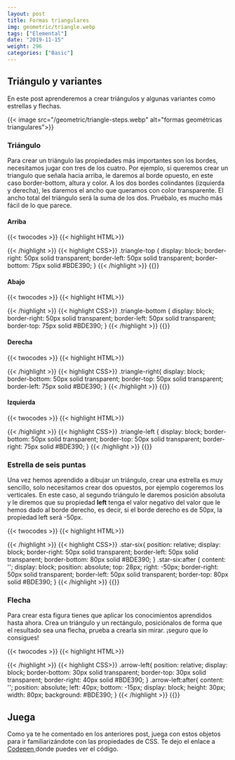 ```yaml
---
layout: post
title: Formas triangulares
img: geometric/triangle.webp
tags: ["Elemental"]
date: "2019-11-15"
weight: 296
categories: ["Basic"]
---
```


## Triángulo y  variantes

En este post aprenderemos a crear triángulos y algunas variantes como estrellas y flechas.

{{< image src="/geometric/triangle-steps.webp" alt="formas geométricas triangulares">}}
### Triángulo
Para crear un triángulo las propiedades más importantes son los bordes, necesitamos jugar con tres de los cuatro. Por ejemplo, si queremos crear un triangulo que señala hacia arriba, le daremos al borde opuesto, en este caso border-bottom, altura y color. A los dos bordes colindantes (izquierda y derecha), les daremos el ancho que queramos con color transparente. El ancho total del triángulo será la suma de los dos. Pruébalo, es mucho más fácil de lo que parece.

#### Arriba
{{< twocodes >}}
{{< highlight HTML>}}
<div class="triangle-top">
</div>
{{< /highlight >}}
{{< highlight CSS>}}
.triangle-top {
  display: block;
  border-right: 50px solid transparent;
  border-left: 50px solid transparent;
  border-bottom: 75px solid #BDE390;
}
{{< /highlight >}}
{{</ twocodes >}}

#### Abajo
{{< twocodes >}}
{{< highlight HTML>}}
<div class="triangle-bottom">
</div>
{{< /highlight >}}
{{< highlight CSS>}}
.triangle-bottom {
  display: block;
  border-right: 50px solid transparent;
  border-left: 50px solid transparent;
  border-top: 75px solid #BDE390;
}
{{< /highlight >}}
{{</ twocodes >}}

#### Derecha
{{< twocodes >}}
{{< highlight HTML>}}
<div class="triangle-right">
</div>
{{< /highlight >}}
{{< highlight CSS>}}
.triangle-right{
  display: block;
  border-bottom: 50px solid transparent;
  border-top: 50px solid transparent;
  border-left: 75px solid #BDE390;
}
{{< /highlight >}}
{{</ twocodes >}}

####  Izquierda
{{< twocodes >}}
{{< highlight HTML>}}
<div class="triangle-left">
</div>
{{< /highlight >}}
{{< highlight CSS>}}
.triangle-left {
  display: block;
  border-bottom: 50px solid transparent;
  border-top: 50px solid transparent;
  border-right: 75px solid #BDE390;
}
{{< /highlight >}}
{{</ twocodes >}}

### Estrella de seis puntas
Una vez hemos aprendido a dibujar un triángulo, crear una estrella es muy sencillo, solo necesitamos crear dos opuestos, por ejemplo cogeremos los verticales. En este caso, al segundo triángulo le daremos posición absoluta y le diremos que su propiedad <b>left</b> tenga el valor negativo del valor que le hemos dado al borde derecho, es decir, si el borde derecho es de 50px, la propiedad left será -50px.

{{< twocodes >}}
{{< highlight HTML>}}
<div class="star-six">
</div>
{{< /highlight >}}
{{< highlight CSS>}}
.star-six{
  position: relative;
  display: block;
  border-right: 50px solid transparent;
  border-left: 50px solid transparent;
  border-bottom: 80px solid #BDE390;
}
.star-six:after {
  content: '';
  display: block;
  position: absolute;
  top: 28px;
  right: -50px;
  border-right: 50px solid transparent;
  border-left: 50px solid transparent;
  border-top: 80px solid #BDE390;
}
{{< /highlight >}}
{{</ twocodes >}}

### Flecha
Para crear esta figura tienes que aplicar los conocimientos aprendidos hasta ahora. Crea un triángulo y un rectángulo, posiciónalos de forma que el resultado sea una flecha, prueba a crearla sin mirar. ¡seguro que lo consigues!

{{< twocodes >}}
{{< highlight HTML>}}
<div class="arrow-left">
</div>
{{< /highlight >}}
{{< highlight CSS>}}
.arrow-left{
  position: relative;
  display: block;
  border-bottom: 30px solid transparent;
  border-top: 30px solid transparent;
  border-right: 40px solid #BDE390;
}
.arrow-left:after{
  content: '';
  position: absolute;
  left: 40px;
  bottom: -15px;
  display: block;
  height: 30px;
  width: 80px;
  background:  #BDE390;
}
{{< /highlight >}}
{{</ twocodes >}}

## Juega
Como ya te he comentado en los anteriores post, juega con estos objetos para ir familiarizándote con las propiedades de CSS. Te dejo el enlace a <a href="https://codepen.io/neusaguera/pen/QWWJWdb" target="_blank"> Codepen </a> donde puedes ver el código.